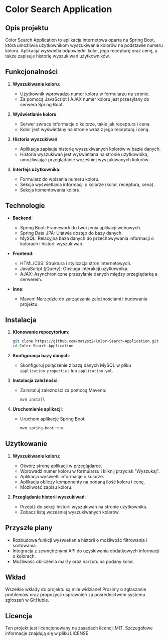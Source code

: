 # Color Search Application

## Opis projektu

Color Search Application to aplikacja internetowa oparta na Spring Boot, która umożliwia użytkownikom wyszukiwanie kolorów na podstawie numeru koloru. Aplikacja wyświetla odpowiedni kolor, jego recepturę oraz cenę, a także zapisuje historię wyszukiwań użytkowników.

## Funkcjonalności

1. **Wyszukiwanie koloru**:
   - Użytkownik wprowadza numer koloru w formularzu na stronie.
   - Za pomocą JavaScript i AJAX numer koloru jest przesyłany do serwera Spring Boot.

2. **Wyświetlanie koloru**:
   - Serwer zwraca informacje o kolorze, takie jak receptura i cena.
   - Kolor jest wyświetlany na stronie wraz z jego recepturą i ceną.

3. **Historia wyszukiwań**:
   - Aplikacja zapisuje historię wyszukiwanych kolorów w bazie danych.
   - Historia wyszukiwań jest wyświetlana na stronie użytkownika, umożliwiając przeglądanie wcześniej wyszukiwanych kolorów.

4. **Interfejs użytkownika**:
   - Formularz do wpisania numeru koloru.
   - Sekcja wyświetlania informacji o kolorze (kolor, receptura, cena).
   - Sekcja komentowania koloru.

## Technologie

- **Backend**:
  - Spring Boot: Framework do tworzenia aplikacji webowych.
  - Spring Data JPA: Ułatwia dostęp do bazy danych.
  - MySQL: Relacyjna baza danych do przechowywania informacji o kolorach i historii wyszukiwań.

- **Frontend**:
  - HTML/CSS: Struktura i stylizacja stron internetowych.
  - JavaScript (jQuery): Obsługa interakcji użytkownika.
  - AJAX: Asynchroniczne przesyłanie danych między przeglądarką a serwerem.

- **Inne**:
  - Maven: Narzędzie do zarządzania zależnościami i budowania projektu.

## Instalacja

1. **Klonowanie repozytorium**:
    ```sh
    git clone https://github.com/matysz2/Color-Search-Application.git
    cd Color-Search-Application
    ```

2. **Konfiguracja bazy danych**:
   - Skonfiguruj połączenie z bazą danych MySQL w pliku `application.properties` lub `application.yml`.

3. **Instalacja zależności**:
   - Zainstaluj zależności za pomocą Mavena:
     ```sh
     mvn install
     ```

4. **Uruchomienie aplikacji**:
   - Uruchom aplikację Spring Boot:
     ```sh
     mvn spring-boot:run
     ```

## Użytkowanie

1. **Wyszukiwanie koloru**:
   - Otwórz stronę aplikacji w przeglądarce.
   - Wprowadź numer koloru w formularzu i kliknij przycisk "Wyszukaj".
   - Aplikacja wyświetli informacje o kolorze.
   - Aplikacja obliczy komponenty na podaną ilość koloru i cenę.
   - Możliwość zapisu koloru.

2. **Przeglądanie historii wyszukiwań**:
   - Przejdź do sekcji historii wyszukiwań na stronie użytkownika.
   - Zobacz listę wcześniej wyszukiwanych kolorów.

## Przyszłe plany

- Rozbudowa funkcji wyświetlania historii o możliwość filtrowania i sortowania.
- Integracja z zewnętrznymi API do uzyskiwania dodatkowych informacji o kolorach.
- Możliwość obliczenia marży oraz narzutu na podany kolor.

## Wkład

Wszelkie wkłady do projektu są mile widziane! Prosimy o zgłaszanie problemów oraz propozycji usprawnień za pośrednictwem systemu zgłoszeń w GitHubie.

## Licencja

Ten projekt jest licencjonowany na zasadach licencji MIT. Szczegółowe informacje znajdują się w pliku LICENSE.
